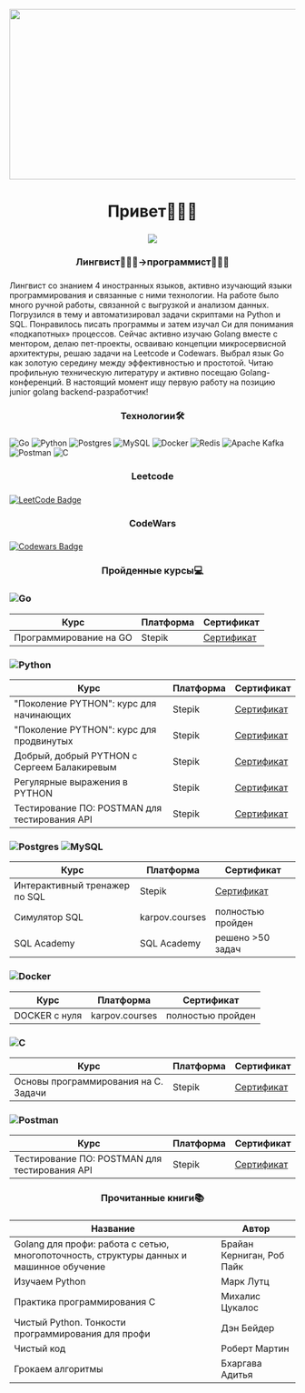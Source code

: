 <br clear="both">

<div align="center">
  <img height="300" width="600" src="https://media0.giphy.com/media/v1.Y2lkPTc5MGI3NjExcWZweG5yNnNoM2hpMzhoMzJ2ZXVpcDJpemU0a2VscTh2bXl5d2toYyZlcD12MV9pbnRlcm5hbF9naWZfYnlfaWQmY3Q9Zw/qgQUggAC3Pfv687qPC/giphy.gif"  />
</div>

###

<h1 align="center">Привет🙋🏻‍♂️</h1>

###

<div align="center">
  <img src="https://visitor-badge.laobi.icu/badge?page_id=roidunord.roidunord&"  />
</div>

###

<h3 align="center">Лингвист👨🏻‍🏫->программист👨🏻‍💻</h3>

###

<p text-align: justify; max-width: 800px; margin: 0 auto; padding: 20px; /> Лингвист со знанием 4 иностранных языков, активно изучающий языки программирования и связанные с ними технологии. На работе было много ручной работы, связанной с выгрузкой и анализом данных. Погрузился в тему и автоматизировал задачи скриптами на Python и SQL. Понравилось писать программы и затем изучал Cи для понимания «подкапотных» процессов. Сейчас активно изучаю Golang вместе с ментором, делаю пет-проекты, осваиваю концепции микросервисной архитектуры, решаю задачи на Leetcode и Codewars. Выбрал язык Go как золотую середину между эффективностью и простотой. Читаю профильную техническую литературу и активно посещаю Golang-конференций. В настоящий момент ищу первую работу на позицию junior golang backend-разработчик!
</p>

###

<h3 align="center">Технологии🛠</h3>

###

![Go](https://img.shields.io/badge/go-%2300ADD8.svg?style=for-the-badge&logo=go&logoColor=white)
![Python](https://img.shields.io/badge/python-3670A0?style=for-the-badge&logo=python&logoColor=ffdd54)
![Postgres](https://img.shields.io/badge/postgres-%23316192.svg?style=for-the-badge&logo=postgresql&logoColor=white)
![MySQL](https://img.shields.io/badge/mysql-4479A1.svg?style=for-the-badge&logo=mysql&logoColor=white)
![Docker](https://img.shields.io/badge/docker-%230db7ed.svg?style=for-the-badge&logo=docker&logoColor=white)
![Redis](https://img.shields.io/badge/redis-%23DD0031.svg?style=for-the-badge&logo=redis&logoColor=white)
![Apache
Kafka](https://img.shields.io/badge/Apache%20Kafka-000?style=for-the-badge&logo=apachekafka)
![Postman](https://img.shields.io/badge/Postman-FF6C37?style=for-the-badge&logo=postman&logoColor=white)
![C](https://img.shields.io/badge/c-%2300599C.svg?style=for-the-badge&logo=c&logoColor=white)

###

<h3 align="center">Leetcode</h3>

###

[![LeetCode Badge](https://leetcode-badge-sage.vercel.app/badge/FatherofFathers?theme=dark)](https://leetcode.com/FatherofFathers/)

###

<h3 align="center">CodeWars</h3>

###

[![Codewars Badge](https://www.codewars.com/users/FatherOfFathers/badges/small)](https://www.codewars.com/users/FatherOfFathers) 

###

<h3 align="center">Пройденные курсы💻</h3>

###

### ![Go](https://img.shields.io/badge/go-%2300ADD8.svg?style=for-the-badge&logo=go&logoColor=white)
| Курс                                             | Платформа | Сертификат                                  |
|--------------------------------------------------|-----------|---------------------------------------------|
| Программирование на GO                           | Stepik    | [Сертификат](https://stepik.org/cert/2506601) |

### ![Python](https://img.shields.io/badge/python-3670A0?style=for-the-badge&logo=python&logoColor=ffdd54)
| Курс                                             | Платформа | Сертификат                                  |
|--------------------------------------------------|-----------|---------------------------------------------|
| "Поколение PYTHON": курс для начинающих         | Stepik    | [Сертификат](https://stepik.org/cert/2082532) |
| "Поколение PYTHON": курс для продвинутых        | Stepik    | [Сертификат](https://stepik.org/cert/2114540) |
| Добрый, добрый PYTHON с Сергеем Балакиревым     | Stepik    | [Сертификат](https://stepik.org/cert/2268917) |
| Регулярные выражения в PYTHON                    | Stepik    | [Сертификат](https://stepik.org/cert/2428597) |
| Тестирование ПО: POSTMAN для тестирования API    | Stepik    | [Сертификат](https://stepik.org/cert/2147658) |

### ![Postgres](https://img.shields.io/badge/postgres-%23316192.svg?style=for-the-badge&logo=postgresql&logoColor=white) ![MySQL](https://img.shields.io/badge/mysql-4479A1.svg?style=for-the-badge&logo=mysql&logoColor=white)
| Курс                                             | Платформа | Сертификат                                  |
|--------------------------------------------------|-----------|---------------------------------------------|
| Интерактивный тренажер по SQL                   | Stepik    | [Сертификат](https://stepik.org/cert/2056336) |
| Симулятор SQL                                   | karpov.courses     | полностью пройден |
| SQL Academy                                     | SQL Academy    | решено >50 задач |

### ![Docker](https://img.shields.io/badge/docker-%230db7ed.svg?style=for-the-badge&logo=docker&logoColor=white)
| Курс                                             | Платформа | Сертификат                                  |
|--------------------------------------------------|-----------|---------------------------------------------|
| DOCKER с нуля                                   | karpov.courses | полностью пройден                       |

### ![C](https://img.shields.io/badge/c-%2300599C.svg?style=for-the-badge&logo=c&logoColor=white)
| Курс                                             | Платформа | Сертификат                                  |
|--------------------------------------------------|-----------|---------------------------------------------|
| Основы программирования на C. Задачи             | Stepik    | [Сертификат](https://stepik.org/cert/1890304) |

### ![Postman](https://img.shields.io/badge/Postman-FF6C37?style=for-the-badge&logo=postman&logoColor=white)
| Курс                                             | Платформа | Сертификат                                  |
|--------------------------------------------------|-----------|---------------------------------------------|
| Тестирование ПО: POSTMAN для тестирования API    | Stepik    | [Сертификат](https://stepik.org/cert/2147658) |

###

<h3 align="center">Прочитанные книги📚</h3>

###

| Название                                                                                  | Автор                          |
|-------------------------------------------------------------------------------------------|--------------------------------|
| Golang для профи: работа с сетью, многопоточность, структуры данных и машинное обучение| Брайан Керниган, Роб Пайк     |
| Изучаем Python                                                                           | Марк Лутц                     |
| Практика программирования C                                                                | Михалис Цукалос               |
| Чистый Python. Тонкости программирования для профи                                        | Дэн Бейдер                    |
| Чистый код                                                                                | Роберт Мартин                 |
| Грокаем алгоритмы                                                                         | Бхаргава Адитья               |




